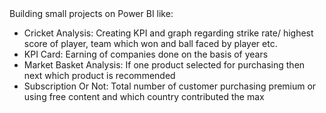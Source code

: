 <html>
  <div>
    Building small projects on Power BI like:
    <ul>
      <li> Cricket Analysis: Creating KPI and graph regarding strike rate/ highest score of player, team which won and ball faced by player etc.</li>
      <li> KPI Card: Earning of companies done on the basis of years </li>
      <li>Market Basket Analysis: If one product selected for purchasing then next which product is recommended </li>
      <li>Subscription Or Not: Total number of customer purchasing premium or using free content and which country contributed the max </li>
    </ul>
  </div>
</html>
